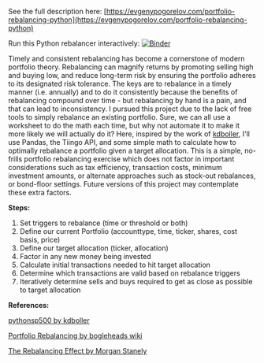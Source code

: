 See the full description here: [https://evgenypogorelov.com/portfolio-rebalancing-python](https://evgenypogorelov.com/portfolio-rebalancing-python)

Run this Python rebalancer interactively: [![Binder](https://mybinder.org/badge_logo.svg)](https://mybinder.org/v2/gh/pogoetic/rebalance/master?filepath=portfolio_rebalance.ipynb)

Timely and consistent rebalancing has become a cornerstone of modern portfolio theory. Rebalancing can magnify returns by promoting selling high and buying low, and reduce long-term risk by ensuring the portfolio adheres to its designated risk tolerance. The keys are to rebalance in a timely manner (i.e. annually) and to do it consistently because the benefits of rebalancing compound over time - but rebalancing by hand is a pain, and that can lead to inconsistency. I pursued this project due to the lack of free tools to simply rebalance an existing portfolio. Sure, we can all use a worksheet to do the math each time, but why not automate it to make it more likely we will actually do it? Here, inspired by the work of [kdboller](https://nbviewer.jupyter.org/github/kdboller/pythonsp500/blob/a7066d998ff046c3cc8b26ece3b0efdf00959d57/Investment%20Portfolio%20Python%20Notebook_03_2018_blog%20example.ipynb), I'll use Pandas, the Tiingo API, and some simple math to calculate how to optimally rebalance a portfolio given a target allocation. This is a simple, no-frills portfolio rebalancing exercise which does not factor in important considerations such as tax efficiency, transaction costs, minimum investment amounts, or alternate approaches such as stock-out rebalances, or bond-floor settings. Future versions of this project may contemplate these extra factors.  


**Steps:** 
1. Set triggers to rebalance (time or threshold or both)
2. Define our current Portfolio (accounttype, time, ticker, shares, cost basis, price)  
3. Define our target allocation (ticker, allocation)  
4. Factor in any new money being invested  
5. Calculate initial transactions needed to hit target allocation  
6. Determine which transactions are valid based on rebalance triggers
7. Iteratively determine sells and buys required to get as close as possible to target allocation  


**References:**

[pythonsp500 by kdboller](https://nbviewer.jupyter.org/github/kdboller/pythonsp500/blob/a7066d998ff046c3cc8b26ece3b0efdf00959d57/Investment%20Portfolio%20Python%20Notebook_03_2018_blog%20example.ipynb)

[Portfolio Rebalancing by bogleheads wiki](https://www.bogleheads.org/wiki/Rebalancing)

[The Rebalancing Effect by Morgan Stanely](https://www.morganstanley.com/articles/rebalancing-effect)

